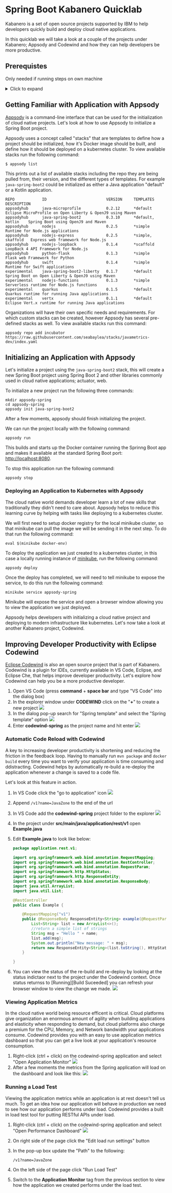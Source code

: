 # Spring Boot Kabanero Quicklab

Kabanero is a set of open source projects supported by IBM to help developers quickly build and deploy cloud native applications. 

In this quicklab we will take a look at a couple of the projects under Kabanero; Appsody and Codewind and how they can help developers be more productive. 

## Prerequistes

Only needed if running steps on own machine

<details>
  <summary>Click to expand</summary>
  
### Configure Local System

This quicklab will require several command-line tools to be completed, you will need to have all the following installed. It is also generally recommended to have the most recent versions of these tools: 

1. Install Docker
2. Install minikube
2. Install kubectl
3. Install Appsody
4. Install VS Code
5. 	Install codewind extension
6. Install java extension


</details>

## Getting Familiar with Application with Appsody

[Appsody](https://appsody.dev/) is a command-line interface that can be used for the initialization of cloud native projects. Let's look at how to use Appsody to initialize a Spring Boot project. 

Appsody uses a concept called "stacks" that are templates to define how a project should be initialized, how it's Docker image should be built, and define how it should be deployed on a kubernetes cluster. To view available stacks run the following command:

```
$ appsody list
```

This prints out a list of available stacks including the repo they are being pulled from, their version, and the different types of templates. For example `java-spring-boot2` could be initialized as either a Java application "default" or a Kotlin application.

```
REPO        	ID                       	VERSION  	TEMPLATES        	DESCRIPTION                                              
appsodyhub  	java-microprofile        	0.2.12   	*default         	Eclipse MicroProfile on Open Liberty & OpenJ9 using Maven
appsodyhub  	java-spring-boot2        	0.3.10   	*default, kotlin 	Spring Boot using OpenJ9 and Maven                       
appsodyhub  	nodejs                   	0.2.5    	*simple          	Runtime for Node.js applications                         
appsodyhub  	nodejs-express           	0.2.5    	*simple, skaffold	Express web framework for Node.js                        
appsodyhub  	nodejs-loopback          	0.1.4    	*scaffold        	LoopBack 4 API Framework for Node.js                     
appsodyhub  	python-flask             	0.1.3    	*simple          	Flask web Framework for Python                           
appsodyhub  	swift                    	0.1.4    	*simple          	Runtime for Swift applications                           
experimental	java-spring-boot2-liberty	0.1.7    	*default         	Spring Boot on Open Liberty & OpenJ9 using Maven         
experimental	nodejs-functions         	0.1.3    	*simple          	Serverless runtime for Node.js functions                 
experimental	quarkus                  	0.1.5    	*default         	Quarkus runtime for running Java applications            
experimental	vertx                    	0.1.1    	*default         	Eclipse Vert.x runtime for running Java applications   
```

Organizations will have their own specific needs and requirements. For which custom stacks can be created, however Appsody has several pre-defined stacks as well. To view available stacks run this command:



```
appsody repo add incubator https://raw.githubusercontent.com/seabaylea/stacks/javametrics-dev/index.yaml
```

## Initializing an Application with Appsody

Let's initialize a project using the `java-spring-boot2` stack, this will create a new Spring Boot project using Spring Boot 2 and other libraries commonly used in cloud native applications; actuator, web. 

To initialize a new project run the following three commands:

```
mkdir appsody-spring
cd appsody-spring
appsody init java-spring-boot2
```

After a few moments, appsody should finish initializing the project. 

We can run the project locally with the following command:

```
appsody run
```

This builds and starts up the Docker container running the Sprinng Boot app and makes it available at the standard Spring Boot port: [http://localhost:8080](http://localhost:8080).

To stop this application run the following command:

```
appsody stop
```

### Deploying an Application to Kubernetes with Appsody 

The cloud native world demands developer learn a lot of new skills that traditionally they didn't need to care about. Appsody helps to reduce this learning curve by helping with tasks like deploying to a kubernetes cluster. 

We will first need to setup docker registry for the local minikube cluster, so that minikube can pull the image we will be sending it in the next step. To do that run the following command:

```
eval $(minikube docker-env)
```

To deploy the application we just created to a kubernetes cluster, in this case a locally running instance of [minikube](https://github.com/kubernetes/minikube), run the following command:

```
appsody deploy
``` 

Once the deploy has completed, we will need to tell minikube to expose the service, to do this run the following command:

```
minikube service appsody-spring
```

Minikube will expose the service and open a browser window allowing you to view the application we just deployed.

Appsody helps developers with initializing a cloud native project and deploying to modern infrastructure like kubernetes. Let's now take a look at another Kabanero project, Codewind.  

## Improving Developer Productivity with Eclipse Codewind

[Eclipse Codewind](https://www.eclipse.org/codewind/) is also an open source project that is part of Kabanero. Codewind is a plugin for IDEs, currently available in VS Code, Eclipse, and Eclipse Che, that helps improve developer productivity. Let's explore how Codewind can help you be a more productive developer.

1. Open VS Code (press **command** + **space bar** and type "VS Code" into the dialog box)
2. In the explorer window under **CODEWIND** click on the "**+**" to create a new project
	![](images/codewind-explorer.png)
3. In the dialog pop-up search for "Spring template" and select the "Spring template" option	![](images/codewind-new-project.png)
4. Enter **codewind-spring** as the project name and hit enter
	![](images/codewind-new-project-part2.png)


### Automatic Code Reload with Codewind

A key to increasing developer productivity is shortening and reducing the friction in the feedback loop. Having to manually run `mvn package` and `docker build` every time you want to verify your application is time consuming and ddistracting. Codewind helps by automatically re-build a re-deploy the application whenever a change is saved to a code file.  

Let's look at this feature in action.

1. In VS Code click the "go to application" icon	![](images/codewind-view-application.png)
2. Append `/v1?name=JavaZone` to the end of the url
3. In VS Code add the **codewind-spring** project folder to the explorer
	![](images/codewind-add-folder.png)
4. 	In the project under **src/main/java/application/rest/v1** open **Example.java**
5. Edit **Example.java** to look like below:
	
	```java
	package application.rest.v1;
	
	import org.springframework.web.bind.annotation.RequestMapping;
	import org.springframework.web.bind.annotation.RestController;
	import org.springframework.web.bind.annotation.RequestParam;
	import org.springframework.http.HttpStatus;
	import org.springframework.http.ResponseEntity;
	import org.springframework.web.bind.annotation.ResponseBody;
	import java.util.ArrayList;
	import java.util.List;
	
	@RestController
	public class Example {
	
	    @RequestMapping("v1")
	    public @ResponseBody ResponseEntity<String> example(@RequestParam("name") String name) {
	        List<String> list = new ArrayList<>();
	        //return a simple list of strings
	        String msg = "Hello " + name;
	        list.add(msg);
	        System.out.println("New message: " + msg);
	        return new ResponseEntity<String>(list.toString(), HttpStatus.OK);
	    }
	
	}
	```
6. You can view the status of the re-build and re-deploy by looking at the status indictaor next to the project under the Codewind context. Once status returnss to [Running][Build Suceeded] you can refresh your browser window to view the change we made. 
	![](images/codewind-status.png)

### Viewing Application Metrics

In the cloud native world being resource efficent is critical. Cloud platforms give organization an enormous amount of agility when building applications and elasticity when responding to demand, but cloud platforms also charge a premium for the CPU, Memory, and Network bandwidth your applications consume. Codewind provides you with an easy to use application metrics dashboard so that you can get a live look at your application's resource consumption.

1. Right-click (ctrl + click) on the codewind-spring application and select "Open Application Monitor"
	![](images/codewind-application-monitor.png)
2. After a few moments the metrics from the Spring application will load on the dashboard and look like this:
 	![](images/metrics-dashboard.png)

### Running a Load Test

Viewing the application metrics while an application is at rest doesn't tell us much. To get an idea how our application will behave in production we need to see how our application performs under load. Codewind provides a built in load test tool for putting RESTful APIs under load. 

1. Right-click (ctrl + click) on the codewind-spring application and select "Open Performance Dashboard"
	![](images/codewind-performance-monitor.png)
2. 	On right side of the page click the "Edit load run settings" button
3. In the pop-up box update the "Path" to the following:
	
	```
	/v1?name=JavaZone
	```
4. 	On the left side of the page click "Run Load Test" 
5. Switch to the **Application Monitor** tag from the previous section to view how the application we created performs under the load test. 	
